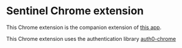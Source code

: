 # Sentinel Chrome extension

This Chrome extension is the companion extension of [this app](https://github.com/anhmiuhv/HumtumNodeExample/tree/master/sentinel).

This Chrome extension uses the authentication library [auth0-chrome](https://github.com/auth0-community/auth0-chrome)